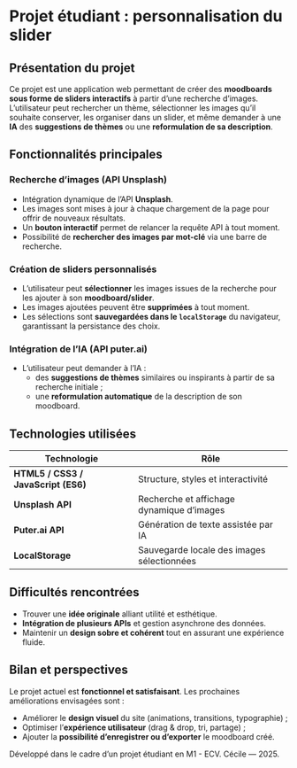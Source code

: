 # Projet étudiant : personnalisation du slider

## Présentation du projet

Ce projet est une application web permettant de créer des **moodboards sous forme de sliders interactifs** à partir d’une recherche d’images.
L’utilisateur peut rechercher un thème, sélectionner les images qu’il souhaite conserver, les organiser dans un slider, et même demander à une **IA** des **suggestions de thèmes** ou une **reformulation de sa description**.

## Fonctionnalités principales

### Recherche d’images (API Unsplash)

* Intégration dynamique de l’API **Unsplash**.
* Les images sont mises à jour à chaque chargement de la page pour offrir de nouveaux résultats.
* Un **bouton interactif** permet de relancer la requête API à tout moment.
* Possibilité de **rechercher des images par mot-clé** via une barre de recherche.

### Création de sliders personnalisés

* L’utilisateur peut **sélectionner** les images issues de la recherche pour les ajouter à son **moodboard/slider**.
* Les images ajoutées peuvent être **supprimées** à tout moment.
* Les sélections sont **sauvegardées dans le `localStorage`** du navigateur, garantissant la persistance des choix.

### Intégration de l’IA (API puter.ai)

* L’utilisateur peut demander à l’IA :
  * des **suggestions de thèmes** similaires ou inspirants à partir de sa recherche initiale ;
  * une **reformulation automatique** de la description de son moodboard.

## Technologies utilisées

| Technologie                         | Rôle                                       |
| ----------------------------------- | ------------------------------------------ |
| **HTML5 / CSS3 / JavaScript (ES6)** | Structure, styles et interactivité         |
| **Unsplash API**                    | Recherche et affichage dynamique d’images  |
| **Puter.ai API**                    | Génération de texte assistée par IA        |
| **LocalStorage**                    | Sauvegarde locale des images sélectionnées |


## Difficultés rencontrées

* Trouver une **idée originale** alliant utilité et esthétique.
* **Intégration de plusieurs APIs** et gestion asynchrone des données.
* Maintenir un **design sobre et cohérent** tout en assurant une expérience fluide.


## Bilan et perspectives

Le projet actuel est **fonctionnel et satisfaisant**.
Les prochaines améliorations envisagées sont :

* Améliorer le **design visuel** du site (animations, transitions, typographie) ;
* Optimiser l’**expérience utilisateur** (drag & drop, tri, partage) ;
* Ajouter la **possibilité d’enregistrer ou d’exporter** le moodboard créé.

Développé dans le cadre d’un projet étudiant en M1 - ECV.
Cécile — 2025.

